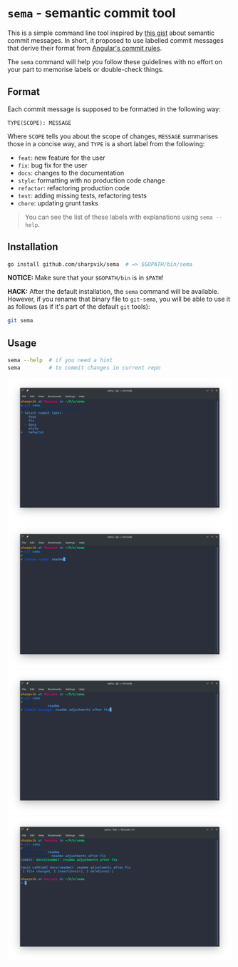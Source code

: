 # `sema` - semantic commit tool

This is a simple command line tool inspired by [this gist][gist] about semantic
commit messages. In short, it proposed to use labelled commit messages that
derive their format from [Angular's commit rules][angular].

The `sema` command will help you follow these guidelines with no effort on your
part to memorise labels or double-check things.

[gist]: https://gist.github.com/joshbuchea/6f47e86d2510bce28f8e7f42ae84c716
[angular]: https://github.com/angular/angular.js/blob/master/DEVELOPERS.md#commits

## Format

Each commit message is supposed to be formatted in the following way:

```
TYPE(SCOPE): MESSAGE
```

Where `SCOPE` tells you about the scope of changes, `MESSAGE` summarises those
in a concise way, and `TYPE` is a short label from the following:

- `feat`: new feature for the user
- `fix`: bug fix for the user
- `docs`: changes to the documentation
- `style`: formatting with no production code change
- `refactor`: refactoring production code
- `test`: adding missing tests, refactoring tests
- `chore`: updating grunt tasks

> You can see the list of these labels with explanations using `sema --help`.

## Installation

```bash
go install github.com/sharpvik/sema  # => $GOPATH/bin/sema
```

**NOTICE:** Make sure that your `$GOPATH/bin` is in `$PATH`!

**HACK:** After the default installation, the `sema` command will be available.
However, if you rename that binary file to `git-sema`, you will be able to use
it as follows (as if it's part of the default `git` tools):

```bash
git sema
```

## Usage

```bash
sema --help  # if you need a hint
sema         # to commit changes in current repo
```

![label](img/label.png)
![scope](img/scope.png)
![message](img/message.png)
![result](img/result.png)

